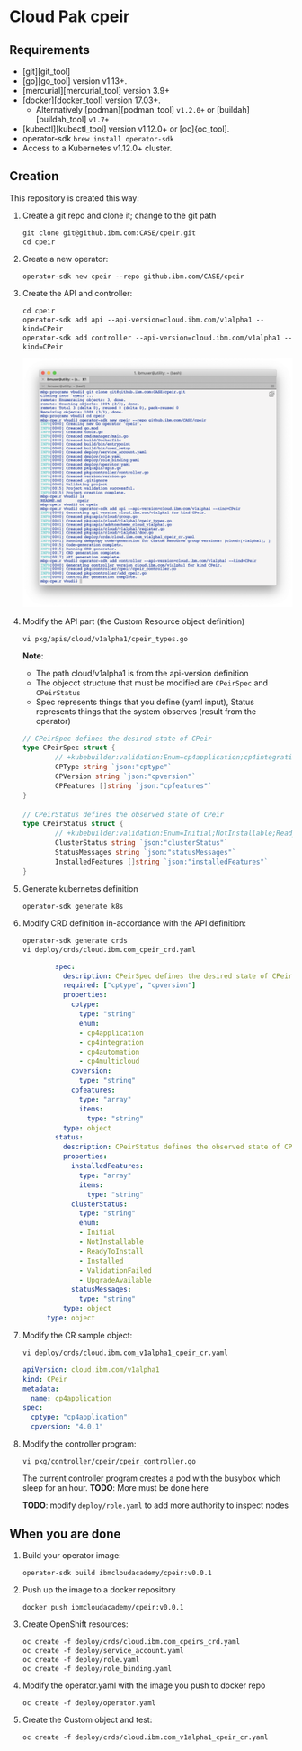 # Cloud Pak cpeir

## Requirements

- [git][git_tool]
- [go][go_tool] version v1.13+.
- [mercurial][mercurial_tool] version 3.9+
- [docker][docker_tool] version 17.03+.
  - Alternatively [podman][podman_tool] `v1.2.0+` or [buildah][buildah_tool] `v1.7+`
- [kubectl][kubectl_tool] version v1.12.0+ or [oc]{oc_tool].
- operator-sdk `brew install operator-sdk`
- Access to a Kubernetes v1.12.0+ cluster.

## Creation

This repository is created this way:

1. Create a git repo and clone it; change to the git path

	```
	git clone git@github.ibm.com:CASE/cpeir.git
	cd cpeir
	```

2.  Create a new operator:

	```
	operator-sdk new cpeir --repo github.ibm.com/CASE/cpeir
	```

3. Create the API and controller:

	```
	cd cpeir
	operator-sdk add api --api-version=cloud.ibm.com/v1alpha1 --kind=CPeir
	operator-sdk add controller --api-version=cloud.ibm.com/v1alpha1 --kind=CPeir
	```

	![sdk-run](images/sdk-run.png)

4. Modify the API part (the Custom Resource object definition)

	```
	vi pkg/apis/cloud/v1alpha1/cpeir_types.go
	```

	**Note**:
	- The path cloud/v1alpha1 is from the api-version definition
	- The objecct structure that must be modified are `CPeirSpec` and `CPeirStatus`
	- Spec represents things that you define (yaml input), Status represents things that the system observes (result from the operator)

	```go
	// CPeirSpec defines the desired state of CPeir
	type CPeirSpec struct {
	        // +kubebuilder:validation:Enum=cp4application;cp4integration;cp4automation;cp4multicloud
	        CPType string `json:"cptype"`
	        CPVersion string `json:"cpversion"`
	        CPFeatures []string `json:"cpfeatures"`
	}

	// CPeirStatus defines the observed state of CPeir
	type CPeirStatus struct {
	        // +kubebuilder:validation:Enum=Initial;NotInstallable;ReadyToInstall;Installed;ValidationFailed;UpgradeAvailable
	        ClusterStatus string `json:"clusterStatus"`
	        StatusMessages string `json:"statusMessages"`
	        InstalledFeatures []string `json:"installedFeatures"`
	}
	```
5. Generate kubernetes definition

	```
	operator-sdk generate k8s
	```

6. Modify CRD definition in-accordance with the API definition:

	```
	operator-sdk generate crds
	vi deploy/crds/cloud.ibm.com_cpeir_crd.yaml
	```

	```yaml
	        spec:
	          description: CPeirSpec defines the desired state of CPeir
	          required: ["cptype", "cpversion"]
	          properties:
	            cptype:
	              type: "string"
	              enum:
	              - cp4application
	              - cp4integration
	              - cp4automation
	              - cp4multicloud
	            cpversion:
	              type: "string"
	            cpfeatures:
	              type: "array"
	              items:
	                type: "string"
	          type: object
	        status:
	          description: CPeirStatus defines the observed state of CPeir
	          properties:
	            installedFeatures:
	              type: "array"
	              items:
	                type: "string"
	            clusterStatus:
	              type: "string"
	              enum:
	              - Initial
	              - NotInstallable
	              - ReadyToInstall
	              - Installed
	              - ValidationFailed
	              - UpgradeAvailable
	            statusMessages:
	              type: "string"
	          type: object
	      type: object
	```
7. Modify the CR sample object:

	```
	vi deploy/crds/cloud.ibm.com_v1alpha1_cpeir_cr.yaml
	```

	```yaml
	apiVersion: cloud.ibm.com/v1alpha1
	kind: CPeir
	metadata:
	  name: cp4application
	spec:
	  cptype: "cp4application"
	  cpversion: "4.0.1"
	```
	
8. Modify the controller program:

	```
	vi pkg/controller/cpeir/cpeir_controller.go
	```

	The current controller program creates a pod with the busybox which sleep for an hour.
	**TODO**: More must be done here

	**TODO**: modify `deploy/role.yaml` to add more authority to inspect nodes




## When you are done 

1. Build your operator image:

	```
	operator-sdk build ibmcloudacademy/cpeir:v0.0.1
	```

2. Push up the image to a docker repository

	```
	docker push ibmcloudacademy/cpeir:v0.0.1
	```

3. Create OpenShift resources:

	```
	oc create -f deploy/crds/cloud.ibm.com_cpeirs_crd.yaml
	oc create -f deploy/service_account.yaml
	oc create -f deploy/role.yaml
	oc create -f deploy/role_binding.yaml
	```

4. Modify the operator.yaml with the image you push to docker repo

	```
	oc create -f deploy/operator.yaml
	```

5. Create the Custom object and test:

	```
	oc create -f deploy/crds/cloud.ibm.com_v1alpha1_cpeir_cr.yaml
	```


